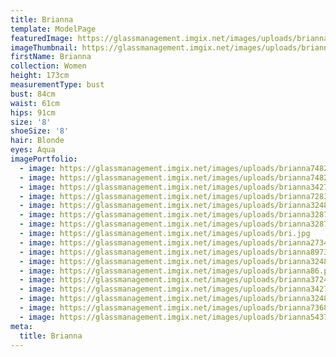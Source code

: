 ```yaml
---
title: Brianna
template: ModelPage
featuredImage: https://glassmanagement.imgix.net/images/uploads/brianna543768.jpg
imageThumbnail: https://glassmanagement.imgix.net/images/uploads/briannaheadshot.png
firstName: Brianna
collection: Women
height: 173cm
measurementType: bust
bust: 84cm
waist: 61cm
hips: 91cm
size: '8'
shoeSize: '8'
hair: Blonde
eyes: Aqua
imagePortfolio:
  - image: https://glassmanagement.imgix.net/images/uploads/brianna7482930.png
  - image: https://glassmanagement.imgix.net/images/uploads/brianna748239.jpg
  - image: https://glassmanagement.imgix.net/images/uploads/brianna342798.jpg
  - image: https://glassmanagement.imgix.net/images/uploads/brianna72834.jpg
  - image: https://glassmanagement.imgix.net/images/uploads/brianna324879.jpg
  - image: https://glassmanagement.imgix.net/images/uploads/brianna328749.jpg
  - image: https://glassmanagement.imgix.net/images/uploads/brianna328794.jpg
  - image: https://glassmanagement.imgix.net/images/uploads/bri.jpg
  - image: https://glassmanagement.imgix.net/images/uploads/brianna27349.jpg
  - image: https://glassmanagement.imgix.net/images/uploads/brianna89732324.jpg
  - image: https://glassmanagement.imgix.net/images/uploads/brianna324897.jpg
  - image: https://glassmanagement.imgix.net/images/uploads/brianna86.png
  - image: https://glassmanagement.imgix.net/images/uploads/brianna37246879.png
  - image: https://glassmanagement.imgix.net/images/uploads/brianna342789.jpg
  - image: https://glassmanagement.imgix.net/images/uploads/brianna32489.png
  - image: https://glassmanagement.imgix.net/images/uploads/brianna73681920.jpg
  - image: https://glassmanagement.imgix.net/images/uploads/brianna543768.jpg
meta:
  title: Brianna
---
```


